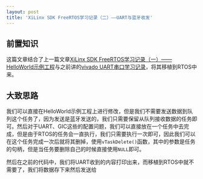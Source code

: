 ```yaml
---
layout: post
title: 'XiLinx SDK FreeRTOS学习记录（二）——UART与蓝牙收发'
---
```

## 前置知识
这篇文章结合了上一篇文章[XiLinx SDK FreeRTOS学习记录（一）——HelloWorld示例工程](https://www.zzy-blog.top/RTOS20231130/)与之前讲的[vivado UART串口学习记录](https://www.zzy-blog.top/vivado20231128/)，将其移植到RTOS中来。

## 大致思路
我们可以直接在HelloWorld示例工程上进行修改，但是我们不需要发送数据到队列这个任务了，因为发送是蓝牙发送的，我们只需要保留从队列接收数据的任务即可。然后对于UART、GIC这些的配置问题，我们可以直接放在一个任务中去完成，但是由于RTOS的任务会一直执行，我们只需要执行一次即可，因此我们可以在这个任务完成一次后就将其删掉，使用`vTaskDelete()`函数，其中的参数是任务的句柄，但是当任务要删除自己的时候直接使用`NULL`即可。

然后在之前的代码中，我们将UART收到的内容打印出来，而移植到RTOS中就不需要了，我们将数据存下来然后发送给